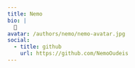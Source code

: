 ```yaml
---
title: Nemo
bio: |
  🍋
avatar: /authors/nemo/nemo-avatar.jpg
social:
  - title: github
    url: https://github.com/NemoOudeis
---
```

